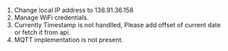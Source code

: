 1. Change local IP address to 138.91.36.158
2. Manage WiFi credentials.
3. Currently Timestamp is not handlled, Please add offset of current date or fetch it from api.
4. MQTT implementation is not present.
